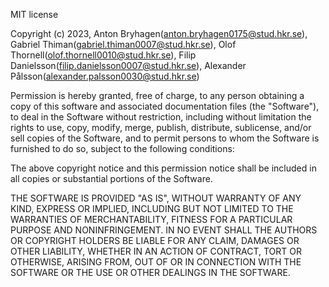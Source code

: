 MIT license

Copyright (c) 2023, Anton Bryhagen(anton.bryhagen0175@stud.hkr.se), Gabriel Thiman(gabriel.thiman0007@stud.hkr.se), Olof Thornell(olof.thornell0010@stud.hkr.se), Filip Danielsson(filip.danielsson0007@stud.hkr.se), Alexander Pålsson(alexander.palsson0030@stud.hkr.se)

Permission is hereby granted, free of charge, to any person obtaining a copy of this software and associated documentation files (the "Software"), to deal in the Software without restriction, including without limitation the rights to use, copy, modify, merge, publish, distribute, sublicense, and/or sell copies of the Software, and to permit persons to whom the Software is furnished to do so, subject to the following conditions:

The above copyright notice and this permission notice shall be included in all copies or substantial portions of the Software.

THE SOFTWARE IS PROVIDED "AS IS", WITHOUT WARRANTY OF ANY KIND, EXPRESS OR IMPLIED, INCLUDING BUT NOT LIMITED TO THE WARRANTIES OF MERCHANTABILITY, FITNESS FOR A PARTICULAR PURPOSE AND NONINFRINGEMENT. IN NO EVENT SHALL THE AUTHORS OR COPYRIGHT HOLDERS BE LIABLE FOR ANY CLAIM, DAMAGES OR OTHER LIABILITY, WHETHER IN AN ACTION OF CONTRACT, TORT OR OTHERWISE, ARISING FROM, OUT OF OR IN CONNECTION WITH THE SOFTWARE OR THE USE OR OTHER DEALINGS IN THE SOFTWARE.
